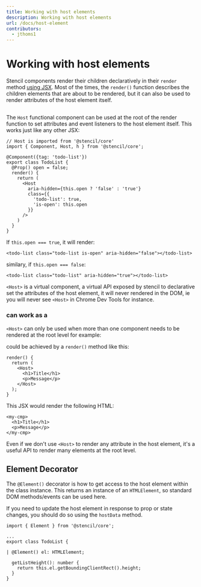 ```yaml
---
title: Working with host elements
description: Working with host elements
url: /docs/host-element
contributors:
  - jthoms1
---
```


# Working with host elements

Stencil components render their children declaratively in their `render` method [using JSX](templating-jsx). Most of the times, the `render()` function describes the children elements that are about to be rendered, but it can also be used to render attributes of the host element itself.


## <Host>

The `Host` functional component can be used at the root of the render function to set attributes and event listeners to the host element itself. This works just like any other JSX:

```tsx
// Host is imported from '@stencil/core'
import { Component, Host, h } from '@stencil/core';

@Component({tag: 'todo-list'})
export class TodoList {
  @Prop() open = false;
  render() {
    return (
      <Host
        aria-hidden={this.open ? 'false' : 'true'}
        class={{
          'todo-list': true,
          'is-open': this.open
        }}
      />
    )
  }
}
```

If `this.open === true`, it will render:
```tsx
<todo-list class="todo-list is-open" aria-hidden="false"></todo-list>
```

similary, if `this.open === false`:

```tsx
<todo-list class="todo-list" aria-hidden="true"></todo-list>
```

`<Host>` is a virtual component, a virtual API exposed by stencil to declarative set the attributes of the host element, it will never rendered in the DOM, ie you will never see `<Host>` in Chrome Dev Tools for instance.


### <Host> can work as a <Fragment>

`<Host>` can only be used when more than one component needs to be rendered at the root level for example:

could be achieved by a `render()` method like this:

```tsx
render() {
  return (
    <Host>
      <h1>Title</h1>
      <p>Message</p>
    </Host>
  );
}
```

This JSX would render the following HTML:

```markup
<my-cmp>
  <h1>Title</h1>
  <p>Message</p>
</my-cmp>
```

Even if we don't use `<Host>` to render any attribute in the host element, it's a useful API to render many elements at the root level.


## Element Decorator

The `@Element()` decorator is how to get access to the host element within the class instance. This returns an instance of an `HTMLElement`, so standard DOM methods/events can be used here.

If you need to update the host element in response to prop or state changes, you should do so using the `hostData` method.

```tsx
import { Element } from '@stencil/core';

...
export class TodoList {

| @Element() el: HTMLElement;

  getListHeight(): number {
    return this.el.getBoundingClientRect().height;
  }
}
```
